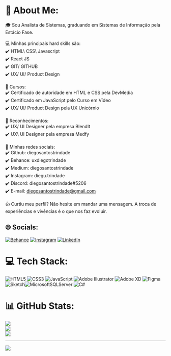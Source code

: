 # 💫 About Me:
🎓 Sou Analista de Sistemas, graduando em Sistemas de Informação pela Estácio Fase.<br><br>💻 Minhas principais hard skills são:<br>✔️ HTML\ CSS\ Javascript<br>✔️ React JS<br>✔️ GIT/ GITHUB<br>✔️ UX/ UI/ Product Design <br><br>📖 Cursos:<br>✔️ Certificado de autoridade em HTML e CSS pela DevMedia<br>✔️ Certificado em JavaScript pelo Curso em Vídeo<br>✔️ UX/ UI/ Product Design pela UX Unicórnio<br><br>💼 Reconhecimentos:<br>✔️ UX/ UI Designer pela empresa BlendIt<br>✔️ UX\ UI Designer pela empresa Medfy<br><br>📲 Minhas redes sociais:<br>✔️ Github: diegosantostrindade<br>✔️ Behance: uxdiegotrindade<br>✔️ Medium: diegosantostrindade<br>✔️ Instagram: diegu.trindade<br>✔️ Discord: diegosantostrindade#5206<br>✔️ E-mail: diegosantostrindade@gmail.com<br><br>👍 Curtiu meu perfil? Não hesite em mandar uma mensagem. A troca de experiências e vivências é o que nos faz evoluir.


## 🌐 Socials:
[![Behance](https://img.shields.io/badge/Behance-1769ff?logo=behance&logoColor=white)](https://www.behance.net/diegotrindade5) [![Instagram](https://img.shields.io/badge/Instagram-%23E4405F.svg?logo=Instagram&logoColor=white)](https://www.instagram.com/diegu.trindade) [![LinkedIn](https://img.shields.io/badge/LinkedIn-%230077B5.svg?logo=linkedin&logoColor=white)](https://www.linkedin.com/in/diegosantostrindade/) 

# 💻 Tech Stack:
![HTML5](https://img.shields.io/badge/html5-%23E34F26.svg?style=for-the-badge&logo=html5&logoColor=white) ![CSS3](https://img.shields.io/badge/css3-%231572B6.svg?style=for-the-badge&logo=css3&logoColor=white) ![JavaScript](https://img.shields.io/badge/javascript-%23323330.svg?style=for-the-badge&logo=javascript&logoColor=%23F7DF1E) ![Adobe Illustrator](https://img.shields.io/badge/adobeillustrator-%23FF9A00.svg?style=for-the-badge&logo=adobeillustrator&logoColor=white) ![Adobe XD](https://img.shields.io/badge/Adobe%20XD-470137?style=for-the-badge&logo=Adobe%20XD&logoColor=#FF61F6) 	![Figma](https://img.shields.io/badge/figma-%23F24E1E.svg?style=for-the-badge&logo=figma&logoColor=white) ![Sketch](https://img.shields.io/badge/Sketch-FFB387?style=for-the-badge&logo=sketch&logoColor=black)![MicrosoftSQLServer](https://img.shields.io/badge/Microsoft%20SQL%20Sever-CC2927?style=for-the-badge&logo=microsoft%20sql%20server&logoColor=white) ![C#](https://img.shields.io/badge/c%23-%23239120.svg?style=for-the-badge&logo=c-sharp&logoColor=white) 
# 📊 GitHub Stats:
![](https://github-readme-stats.vercel.app/api?username=diegosantostrindade&theme=dark&hide_border=false&include_all_commits=false&count_private=false)<br/>
![](https://github-readme-streak-stats.herokuapp.com/?user=diegosantostrindade&theme=dark&hide_border=false)<br/>
![](https://github-readme-stats.vercel.app/api/top-langs/?username=diegosantostrindade&theme=dark&hide_border=false&include_all_commits=false&count_private=false&layout=compact)

---
[![](https://visitcount.itsvg.in/api?id=diegosantostrindade&icon=0&color=0)](https://visitcount.itsvg.in)

<!-- Proudly created with GPRM ( https://gprm.itsvg.in ) -->
 
